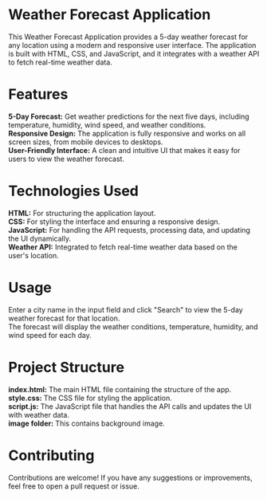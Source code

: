 # Weather Forecast Application
This Weather Forecast Application provides a 5-day weather forecast for any location using a modern and responsive user interface. The application is built with HTML, CSS, and JavaScript, and it integrates with a weather API to fetch real-time weather data.
# Features
**5-Day Forecast:** Get weather predictions for the next five days, including temperature, humidity, wind speed, and weather conditions.   
**Responsive Design:** The application is fully responsive and works on all screen sizes, from mobile devices to desktops.   
**User-Friendly Interface:** A clean and intuitive UI that makes it easy for users to view the weather forecast.

# Technologies Used
**HTML:** For structuring the application layout.  
**CSS:** For styling the interface and ensuring a responsive design.  
**JavaScript:** For handling the API requests, processing data, and updating the UI dynamically.   
**Weather API:** Integrated to fetch real-time weather data based on the user's location.

# Usage
Enter a city name in the input field and click "Search" to view the 5-day weather forecast for that location.  
The forecast will display the weather conditions, temperature, humidity, and wind speed for each day.

# Project Structure
**index.html:** The main HTML file containing the structure of the app.  
**style.css:** The CSS file for styling the application.  
**script.js:** The JavaScript file that handles the API calls and updates the UI with weather data.    
**image folder:** This contains background image.  

# Contributing 
Contributions are welcome! If you have any suggestions or improvements, feel free to open a pull request or issue.
